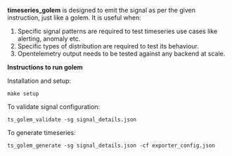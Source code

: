**timeseries_golem** is designed to emit the signal as per the given instruction, just like a golem.
It is useful when:
1. Specific signal patterns are required to test timeseries use cases like alerting, anomaly etc.
2. Specific types of distribution are required to test its behaviour.
3. Opentelemetry output needs to be tested against any backend at scale.


**Instructions to run golem**

Installation and setup:

`make setup`

To validate signal configuration:

`ts_golem_validate -sg signal_details.json`


To generate timeseries:

`ts_golem_generate -sg signal_details.json -cf exporter_config.json`
